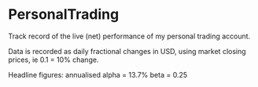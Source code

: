 # PersonalTrading
Track record of the live (net) performance of my personal trading account.

Data is recorded as daily fractional changes in USD, using market closing prices, ie 0.1 = 10% change.

Headline figures: 
annualised alpha = 13.7%
beta = 0.25
